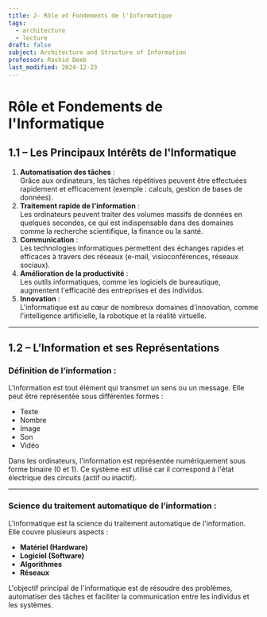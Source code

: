 ```yaml
---
title: 2- Rôle et Fondements de l'Informatique
tags:
  - architecture
  - lecture
draft: false
subject: Architecture and Structure of Information
professor: Rashid Deeb
last_modified: 2024-12-23
---
```

# Rôle et Fondements de l'Informatique

## 1.1 – Les Principaux Intérêts de l'Informatique

1. **Automatisation des tâches** :  
   Grâce aux ordinateurs, les tâches répétitives peuvent être effectuées rapidement et efficacement (exemple : calculs, gestion de bases de données).  
2. **Traitement rapide de l'information** :  
   Les ordinateurs peuvent traiter des volumes massifs de données en quelques secondes, ce qui est indispensable dans des domaines comme la recherche scientifique, la finance ou la santé.  
3. **Communication** :  
   Les technologies informatiques permettent des échanges rapides et efficaces à travers des réseaux (e-mail, visioconférences, réseaux sociaux).  
4. **Amélioration de la productivité** :  
   Les outils informatiques, comme les logiciels de bureautique, augmentent l'efficacité des entreprises et des individus.  
5. **Innovation** :  
   L'informatique est au cœur de nombreux domaines d'innovation, comme l'intelligence artificielle, la robotique et la réalité virtuelle.  

---

## 1.2 – L’Information et ses Représentations

### Définition de l’information :  
L'information est tout élément qui transmet un sens ou un message. Elle peut être représentée sous différentes formes :  

- Texte  
- Nombre  
- Image  
- Son  
- Vidéo  

Dans les ordinateurs, l'information est représentée numériquement sous forme binaire (0 et 1). Ce système est utilisé car il correspond à l'état électrique des circuits (actif ou inactif).  

---

### Science du traitement automatique de l’information :  
L'informatique est la science du traitement automatique de l'information. Elle couvre plusieurs aspects :  

- **Matériel (Hardware)**  
- **Logiciel (Software)**  
- **Algorithmes**  
- **Réseaux**  

L'objectif principal de l'informatique est de résoudre des problèmes, automatiser des tâches et faciliter la communication entre les individus et les systèmes.  
